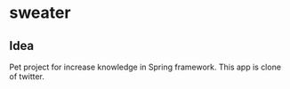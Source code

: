 # sweater
## Idea
Pet project for increase knowledge in Spring framework. This app is clone of twitter.
